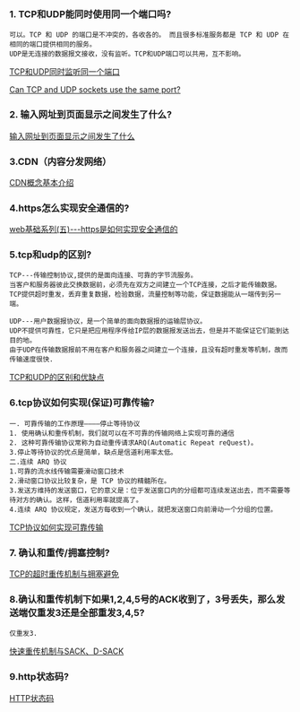 ### 1. TCP和UDP能同时使用同一个端口吗?
```
可以。TCP 和 UDP 的端口是不冲突的，各收各的。 而且很多标准服务都是 TCP 和 UDP 在相同的端口提供相同的服务。
UDP是无连接的数据报文接收，没有监听。TCP和UDP端口可以共用，互不影响。
```
[TCP和UDP同时监听同一个端口](https://bbs.csdn.net/topics/390809227)

[Can TCP and UDP sockets use the same port?](https://stackoverflow.com/questions/6437383/can-tcp-and-udp-sockets-use-the-same-port)

### 2. 输入网址到页面显示之间发生了什么?
[输入网址到页面显示之间发生了什么](https://www.jianshu.com/p/c2050fa5fb94)

### 3.CDN（内容分发网络）
[CDN概念基本介绍](https://www.cnblogs.com/xinxiucan/p/7832368.html)

### 4.https怎么实现安全通信的?
[web基础系列(五)---https是如何实现安全通信的](https://www.cnblogs.com/-new/p/7663746.html)

### 5.tcp和udp的区别?
```
TCP---传输控制协议,提供的是面向连接、可靠的字节流服务。
当客户和服务器彼此交换数据前，必须先在双方之间建立一个TCP连接，之后才能传输数据。
TCP提供超时重发，丢弃重复数据，检验数据，流量控制等功能，保证数据能从一端传到另一端。

UDP---用户数据报协议，是一个简单的面向数据报的运输层协议。
UDP不提供可靠性，它只是把应用程序传给IP层的数据报发送出去，但是并不能保证它们能到达目的地。
由于UDP在传输数据报前不用在客户和服务器之间建立一个连接，且没有超时重发等机制，故而传输速度很快.

```
[TCP和UDP的区别和优缺点](https://blog.csdn.net/xiaobangkuaipao/article/details/76793702)

### 6.tcp协议如何实现(保证)可靠传输?
```
一. 可靠传输的工作原理————停止等待协议
1. 使用确认和重传机制，我们就可以在不可靠的传输网络上实现可靠的通信 
2. 这种可靠传输协议常称为自动重传请求ARQ(Automatic Repeat reQuest)。
3.停止等待协议的优点是简单，缺点是信道利用率太低。 
二.连续 ARQ 协议
1.可靠的流水线传输需要滑动窗口技术
2.滑动窗口协议比较复杂，是 TCP 协议的精髓所在。
3.发送方维持的发送窗口，它的意义是：位于发送窗口内的分组都可连续发送出去，而不需要等待对方的确认。这样，信道利用率就提高了。
4.连续 ARQ 协议规定，发送方每收到一个确认，就把发送窗口向前滑动一个分组的位置。
```
[TCP协议如何实现可靠传输](https://blog.csdn.net/i_am_good_boy/article/details/79599893)

### 7. 确认和重传/拥塞控制?
[TCP的超时重传机制与拥塞避免](https://blog.csdn.net/ahafg/article/details/51058467)

### 8.确认和重传机制下如果1,2,4,5号的ACK收到了，3号丢失，那么发送端仅重发3还是全部重发3,4,5?
```
仅重发3.
```
[快速重传机制与SACK、D-SACK](https://www.cnblogs.com/superpig0501/p/3983464.html)

### 9.http状态码?

[HTTP状态码](https://baike.baidu.com/item/HTTP%E7%8A%B6%E6%80%81%E7%A0%81/5053660?fr=aladdin)

